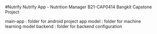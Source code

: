 #Nutrify
Nutrify App - Nutrition Manager 
B21-CAP0414 Bangkit Capstone Project

main-app : folder for android project app 
model : folder for machine learning model 
backend : folder for backend configuration 